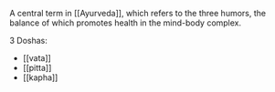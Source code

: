 A central term in [[Ayurveda]], which refers to the three humors, the balance of which promotes health in the mind-body complex.

3 Doshas:
- [[vata]]
- [[pitta]]
- [[kapha]]